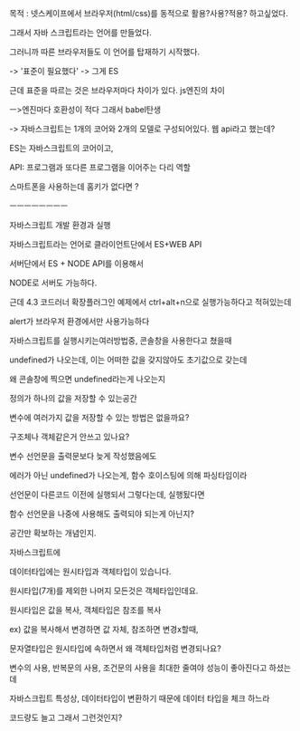 목적 : 넷스케이프에서 브라우저(html/css)를 동적으로 활용?사용?적용? 하고싶었다.

그래서 자바 스크립트라는 언어를 만들었다.

그러니까 따른 브라우저들도 이 언어를 탑재하기 시작했다.

-> '표준이 필요했다' -> 그게 ES

근데 표준을 따르는 것은 브라우저마다 차이가 있다. js엔진의 차이

ㅡ>엔진마다 호환성이 적다 그래서 babel탄생

-> 자바스크립트는 1개의 코어와 2개의 모델로 구성되어있다. 웹 api라고 했는데?

ES는 자바스크립트의 코어이고,

API: 프로그램과 또다른 프로그램을 이어주는 다리 역할

스마트폰을 사용하는데 홈키가 없다면 ?

ㅡㅡㅡㅡㅡㅡㅡㅡ

자바스크립트 개발 환경과 실행

자바스크립트라는 언어로 클라이언트단에서 ES+WEB API

서버단에서 ES + NODE API를 이용해서

NODE로 서버도 가능하다.

근데 4.3 코드러너 확장플러그인 예제에서 ctrl+alt+n으로 실행가능하다고 적혀있는데

alert가 브라우저 환경에서만 사용가능하다

자바스크립트를 실행시키는여러방법중, 콘솔창을 사용한다고 쳤을때

undefined가 나오는데, 이는 어떠한 값을 갖지않아도 초기값으로 갖는데

왜 콘솔창에 찍으면 undefined라는게 나오는지

정의가 하나의 값을 저장할 수 있는공간

변수에 여러가지 값을 저장할 수 있는 방법은 없을까요?

구조체나 객체같은거 안쓰고 있나요?

변수 선언문을 출력문보다 늦게 작성했음에도

에러가 아닌 undefined가 나오는게, 함수 호이스팅에 의해 파싱타임이라

선언문이 다른코드 이전에 실행되서 그렇다는데, 실행됬다면

함수 선언문을 나중에 사용해도 출력되야 되는게 아닌지?

공간만 확보하는 개념인지.

자바스크립트에

데이터타입에는 원시타입과 객체타입이 있습니다.

원시타입(7개)를 제외한 나머지 모든것은 객체타입인데요.

원시타입은 값을 복사, 객체타입은 참조를 복사

ex) 값을 복사해서 변경하면 값 자체, 참조하면 변경x할때,

문자열타입은 원시타입에 속하면서 왜 객체타입처럼 변경되나요?

변수의 사용, 반복문의 사용, 조건문의 사용을 최대한 줄여야 성능이 좋아진다고 하셨는데

자바스크립트 특성상, 데이터타입이 변환하기 때문에 데이터 타입을 체크 하느라

코드량도 늘고 그래서 그런것인지?



